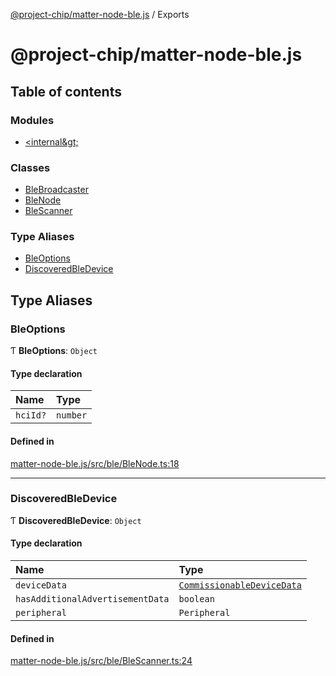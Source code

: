 [@project-chip/matter-node-ble.js](README.md) / Exports

# @project-chip/matter-node-ble.js

## Table of contents

### Modules

- [&lt;internal\&gt;](modules/internal_.md)

### Classes

- [BleBroadcaster](classes/BleBroadcaster.md)
- [BleNode](classes/BleNode.md)
- [BleScanner](classes/BleScanner.md)

### Type Aliases

- [BleOptions](modules.md#bleoptions)
- [DiscoveredBleDevice](modules.md#discoveredbledevice)

## Type Aliases

### BleOptions

Ƭ **BleOptions**: `Object`

#### Type declaration

| Name | Type |
| :------ | :------ |
| `hciId?` | `number` |

#### Defined in

[matter-node-ble.js/src/ble/BleNode.ts:18](https://github.com/project-chip/matter.js/blob/be83914/packages/matter-node-ble.js/src/ble/BleNode.ts#L18)

___

### DiscoveredBleDevice

Ƭ **DiscoveredBleDevice**: `Object`

#### Type declaration

| Name | Type |
| :------ | :------ |
| `deviceData` | [`CommissionableDeviceData`](modules/internal_.md#commissionabledevicedata) |
| `hasAdditionalAdvertisementData` | `boolean` |
| `peripheral` | `Peripheral` |

#### Defined in

[matter-node-ble.js/src/ble/BleScanner.ts:24](https://github.com/project-chip/matter.js/blob/be83914/packages/matter-node-ble.js/src/ble/BleScanner.ts#L24)
